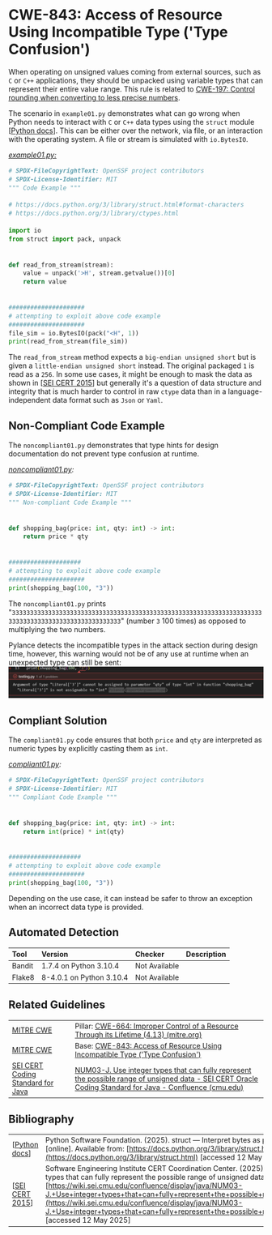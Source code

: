 # CWE-843: Access of Resource Using Incompatible Type ('Type Confusion')

When operating on unsigned values coming from external sources, such as `C` or `C++` applications, they should be unpacked using variable types that can represent their entire value range.
This rule is related to [CWE-197: Control rounding when converting to less precise numbers](https://github.com/ossf/wg-best-practices-os-developers/blob/main/docs/Secure-Coding-Guide-for-Python/CWE-664/CWE-197/01/README.md).

The scenario in `example01.py` demonstrates what can go wrong when Python needs to interact with `C` or `C++` data types using the `struct` module [[Python docs](https://docs.python.org/3/library/struct.html)]. This can be either over the network, via file, or an interaction with the operating system. A file or stream is simulated with `io.BytesIO`.

[*example01.py:*](example01.py)

```py
# SPDX-FileCopyrightText: OpenSSF project contributors
# SPDX-License-Identifier: MIT
""" Code Example """

# https://docs.python.org/3/library/struct.html#format-characters
# https://docs.python.org/3/library/ctypes.html

import io
from struct import pack, unpack


def read_from_stream(stream):
    value = unpack('>H', stream.getvalue())[0]
    return value


#####################
# attempting to exploit above code example
#####################
file_sim = io.BytesIO(pack("<H", 1))
print(read_from_stream(file_sim))

```

The `read_from_stream` method expects a `big-endian unsigned short` but is given a `little-endian unsigned short` instead. The original packaged `1` is read as a `256`. In some use cases, it might be enough to mask the data as shown in [[SEI CERT 2015](https://wiki.sei.cmu.edu/confluence/display/java/NUM03-J.+Use+integer+types+that+can+fully+represent+the+possible+range+of++unsigned+data)] but generally it's a question of data structure and integrity that is much harder to control in raw `ctype` data than in a language-independent data format such as `Json` or `Yaml`.

## Non-Compliant Code Example

The `noncompliant01.py` demonstrates that type hints for design documentation do not prevent type confusion at runtime.

*[noncompliant01.py](noncompliant01.py):*

```python
# SPDX-FileCopyrightText: OpenSSF project contributors
# SPDX-License-Identifier: MIT
""" Non-compliant Code Example """


def shopping_bag(price: int, qty: int) -> int:
    return price * qty


####################
# attempting to exploit above code example
#####################
print(shopping_bag(100, "3"))

```

The `noncompliant01.py` prints "`3333333333333333333333333333333333333333333333333333333333333333333333333333333333333333333333333333`" (number `3` 100 times) as opposed to multiplying the two numbers.

Pylance detects the incompatible types in the attack section during design time, however, this warning would not be of any use at runtime when an unexpected type can still be sent:
![image01.png](image01.png "image01.png")

## Compliant Solution

The `compliant01.py` code ensures that both `price` and `qty` are interpreted as numeric types by explicitly casting them as `int`.

*[compliant01.py](compliant01.py):*

```python
# SPDX-FileCopyrightText: OpenSSF project contributors
# SPDX-License-Identifier: MIT
""" Compliant Code Example """


def shopping_bag(price: int, qty: int) -> int:
    return int(price) * int(qty)


####################
# attempting to exploit above code example
#####################
print(shopping_bag(100, "3"))

```

Depending on the use case, it can instead be safer to throw an exception when an incorrect data type is provided.

## Automated Detection

|Tool|Version|Checker|Description|
|:---|:---|:---|:---|
|Bandit|1.7.4 on Python 3.10.4|Not Available||
|Flake8|8-4.0.1 on Python 3.10.4|Not Available||

## Related Guidelines

|||
|:---|:---|
|[MITRE CWE](http://cwe.mitre.org/)|Pillar: [CWE-664: Improper Control of a Resource Through its Lifetime (4.13) (mitre.org)](https://cwe.mitre.org/data/definitions/664.html)|
|[MITRE CWE](http://cwe.mitre.org/)|Base: [CWE-843: Access of Resource Using Incompatible Type ('Type Confusion')](https://cwe.mitre.org/data/definitions/843.html)|
|[SEI CERT Coding Standard for Java](https://wiki.sei.cmu.edu/confluence/display/java/SEI+CERT+Oracle+Coding+Standard+for+Java)|[NUM03-J. Use integer types that can fully represent the possible range of unsigned data - SEI CERT Oracle Coding Standard for Java - Confluence (cmu.edu)](https://wiki.sei.cmu.edu/confluence/display/java/NUM03-J.+Use+integer+types+that+can+fully+represent+the+possible+range+of++unsigned+data)|

## Bibliography

|||
|:---|:---|
|[[Python docs](https://docs.python.org/3/library/struct.html)]|Python Software Foundation. (2025). struct — Interpret bytes as packed binary data [online]. Available from: [https://docs.python.org/3/library/struct.html](https://docs.python.org/3/library/struct.html) [accessed 12 May 2025]|
|[[SEI CERT 2015](https://wiki.sei.cmu.edu/confluence/display/java/NUM03-J.+Use+integer+types+that+can+fully+represent+the+possible+range+of++unsigned+data)]|Software Engineering Institute CERT Coordination Center. (2025). NUM03-J. Use integer types that can fully represent the possible range of unsigned data [online]. Available from: [https://wiki.sei.cmu.edu/confluence/display/java/NUM03-J.+Use+integer+types+that+can+fully+represent+the+possible+range+of++unsigned+data](https://wiki.sei.cmu.edu/confluence/display/java/NUM03-J.+Use+integer+types+that+can+fully+represent+the+possible+range+of++unsigned+data) [accessed 12 May 2025]|
